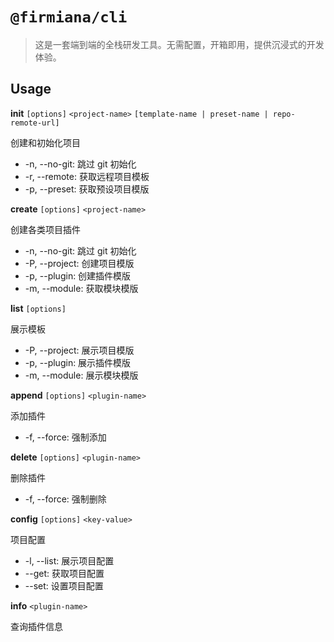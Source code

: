 # `@firmiana/cli`

> 这是一套端到端的全栈研发工具。无需配置，开箱即用，提供沉浸式的开发体验。

## Usage

**init** `[options]` `<project-name>` `[template-name | preset-name | repo-remote-url]`

创建和初始化项目

- -n, --no-git: 跳过 git 初始化
- -r, --remote: 获取远程项目模板
- -p, --preset: 获取预设项目模版

**create** `[options]` `<project-name>`

创建各类项目插件

- -n, --no-git: 跳过 git 初始化
- -P, --project: 创建项目模版
- -p, --plugin: 创建插件模版
- -m, --module: 获取模块模版

**list** `[options]`

展示模板

- -P, --project: 展示项目模版
- -p, --plugin: 展示插件模版
- -m, --module: 展示模块模版

**append** `[options]` `<plugin-name>`

添加插件

- -f, --force: 强制添加

**delete** `[options]` `<plugin-name>`

删除插件

- -f, --force: 强制删除

**config** `[options]` `<key-value>`

项目配置

- -l, --list: 展示项目配置
- --get: 获取项目配置
- --set: 设置项目配置

**info** `<plugin-name>`

查询插件信息
